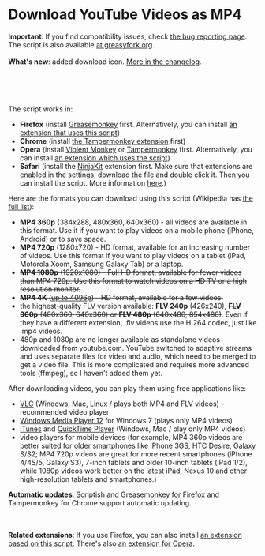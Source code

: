 Download YouTube Videos as MP4
===============
<div id="full_description"><b>Important</b>: If you find compatibility issues, check <a href="Debug.md">the bug reporting page</a>.
The script is also available <a href="https://greasyfork.org/scripts/1317-download-youtube-videos-as-mp4">at greasyfork.org</a>. 
<br><br><b>What's new</b>: added download icon. <a href="Changelog.md">More in the changelog</a>.

<br><br><img alt="" src="http://i.imgur.com/xhdYmVg.png"><br><br>

The script works in:

<ul><li><b>Firefox</b> (install <a href="https://addons.mozilla.org/firefox/addon/greasemonkey/">Greasemonkey</a> first. Alternatively, you can install <a href="https://addons.mozilla.org/firefox/addon/download-youtube/">an extension that uses this script</a>)</li><li><b>Chrome</b> (install <a href="https://chrome.google.com/webstore/detail/dhdgffkkebhmkfjojejmpbldmpobfkfo">the Tampermonkey extension</a> first)</li><li><b>Opera</b> (install <a href="https://addons.opera.com/en/extensions/details/violent-monkey/">Violent Monkey</a> or <a href="http://addons.opera.com/extensions/details/tampermonkey-beta/">Tampermonkey</a> first. Alternatively, you can install <a href="https://addons.opera.com/addons/extensions/details/download-youtube-videos-as-mp4/">an extension which uses the script</a>)</li><li><b>Safari</b> (install the <a href="http://ss-o.net/safari/extension/NinjaKit.safariextz">NinjaKit</a> extension first. Make sure that extensions are enabled in the settings, download the file and double click it. Then you can install the script. More information <a href="http://wiki.greasespot.net/Cross-browser_userscripting#NinjaKit">here</a>.)</li></ul>


Here are the formats you can download using this script (Wikipedia has <a href="http://en.wikipedia.org/wiki/YouTube#Quality_and_codecs">the full list</a>):

<ul><li><b>MP4 360p</b> (384x288, 480x360, 640x360) - all videos are available in this format. Use it if you want to play videos on a mobile phone (iPhone, Android) or to save space.</li><li><b>MP4 720p</b> (1280x720) - HD format, available for an increasing number of videos. Use this format if you want to play videos on a tablet (iPad, Motorola Xoom, Samsung Galaxy Tab) or a laptop.</li><li><del><b>MP4 1080p</b> (1920x1080) - Full HD format, available for fewer videos than MP4 720p. Use this format to watch videos on a HD TV or a high resolution monitor.</del></li><li><del><b>MP4 4K</b> (<a href="http://youtube-global.blogspot.com/2010/07/whats-bigger-than-1080p-4k-video-comes.html">up to 4096p</a>) - HD format, available for a few videos.</del></li><li>the highest-quality FLV version available: <b>FLV 240p</b> (426x240), <del><b>FLV 360p</b> (480x360, 640x360) or <b>FLV 480p</b> (640x480, 854x480)</del>. Even if they have a different extension, .flv videos use the H.264 codec, just like .mp4 videos.</li><li>480p and 1080p are no longer available as standalone videos downloaded from youtube.com. YouTube switched to adaptive streams and uses separate files for video and audio, which need to be merged to get a video file. This is more complicated and requires more advanced tools (ffmpeg), so I haven't added them yet. </li></ul>

After downloading videos, you can play them using free applications like:
<ul><li><a href="http://www.videolan.org/vlc/">VLC</a> (Windows, Mac, Linux / plays both MP4 and FLV videos) - recommended video player</li><li><a href="http://windows.microsoft.com/en-US/windows7/products/features/windows-media-player-12">Windows Media Player 12</a> for Windows 7 (plays only MP4 videos)</li><li><a href="http://www.apple.com/itunes/download/">iTunes</a> and <a href="http://www.apple.com/quicktime/download/">QuickTime Player</a> (Windows, Mac / play only MP4 videos)</li><li>video players for mobile devices (for example, MP4 360p videos are better suited for older smartphones like iPhone 3GS, HTC Desire, Galaxy S/S2; MP4 720p videos are great for more recent smartphones (iPhone 4/4S/5, Galaxy S3), 7-inch tablets and older 10-inch tablets (iPad 1/2), while 1080p videos work better on the latest iPad, Nexus 10 and other high-resolution tablets and smartphones.)</li></ul><b>Automatic updates</b>: Scriptish and Greasemonkey for Firefox and Tampermonkey for Chrome support automatic updating.

<br><br><b>Related extensions</b>: If you use Firefox, you can also install <a href="https://addons.mozilla.org/firefox/addon/download-youtube/">an extension based on this script</a>. There's also <a href="https://addons.opera.com/addons/extensions/details/download-youtube-videos-as-mp4/">an extension for Opera</a>.</div>
